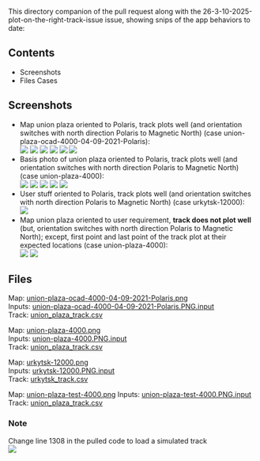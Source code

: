 This directory companion of the pull request along with the 26-3-10-2025-plot-on-the-right-track-issue issue, showing snips of the app behaviors to date: <br>
## Contents
* Screenshots
* Files Cases

## Screenshots
* Map union plaza oriented to Polaris, track plots well (and orientation switches with north direction Polaris to Magnetic North) (case union-plaza-ocad-4000-04-09-2021-Polaris): <br>
![](https://github.com/Frederic-jyrg/ouitoo/blob/main/Pull%20status%2026-3-10-2025-plot-on-the-right-track-issue/Screenshot%202025-03-15%20100934.png)
![](https://github.com/Frederic-jyrg/ouitoo/blob/main/Pull%20status%2026-3-10-2025-plot-on-the-right-track-issue/Screenshot%202025-03-15%20101014.png)
![](https://github.com/Frederic-jyrg/ouitoo/blob/main/Pull%20status%2026-3-10-2025-plot-on-the-right-track-issue/Screenshot%202025-03-15%20101034.png)
![](https://github.com/Frederic-jyrg/ouitoo/blob/main/Pull%20status%2026-3-10-2025-plot-on-the-right-track-issue/Screenshot%202025-03-15%20101045.png)
![](https://github.com/Frederic-jyrg/ouitoo/blob/main/Pull%20status%2026-3-10-2025-plot-on-the-right-track-issue/Screenshot%202025-03-15%20101109.png)
![](https://github.com/Frederic-jyrg/ouitoo/blob/main/Pull%20status%2026-3-10-2025-plot-on-the-right-track-issue/Screenshot%202025-03-15%20101122.png) <br>
* Basis photo of union plaza oriented to Polaris, track plots well (and orientation switches with north direction Polaris to Magnetic North) (case union-plaza-4000): <br>
![](https://github.com/Frederic-jyrg/ouitoo/blob/main/Pull%20status%2026-3-10-2025-plot-on-the-right-track-issue/Screenshot%202025-03-15%20101338.png)
![](https://github.com/Frederic-jyrg/ouitoo/blob/main/Pull%20status%2026-3-10-2025-plot-on-the-right-track-issue/Screenshot%202025-03-15%20101405.png)
![](https://github.com/Frederic-jyrg/ouitoo/blob/main/Pull%20status%2026-3-10-2025-plot-on-the-right-track-issue/Screenshot%202025-03-15%20101504.png)
![](https://github.com/Frederic-jyrg/ouitoo/blob/main/Pull%20status%2026-3-10-2025-plot-on-the-right-track-issue/Screenshot%202025-03-15%20101521.png)
![](https://github.com/Frederic-jyrg/ouitoo/blob/main/Pull%20status%2026-3-10-2025-plot-on-the-right-track-issue/Screenshot%202025-03-15%20101532.png) <br>
* User stuff oriented to Polaris, track plots well (and orientation switches with north direction Polaris to Magnetic North) (case urkytsk-12000): <br>
![](https://github.com/Frederic-jyrg/ouitoo/blob/main/Pull%20status%2026-3-10-2025-plot-on-the-right-track-issue/Screenshot%202025-03-15%20101711.png) <br>
* Map union plaza oriented to user requirement, **track does not plot well** (but, orientation switches with north direction Polaris to Magnetic North); except, first point and last point of the track plot at their expected locations (case union-plaza-4000): <br>
![](https://github.com/Frederic-jyrg/ouitoo/blob/main/Pull%20status%2026-3-10-2025-plot-on-the-right-track-issue/Screenshot%202025-03-15%20100711.png)
![](https://github.com/Frederic-jyrg/ouitoo/blob/main/Pull%20status%2026-3-10-2025-plot-on-the-right-track-issue/Screenshot%202025-03-15%20100729.png) <br>

## Files

Map: [union-plaza-ocad-4000-04-09-2021-Polaris.png](https://github.com/Frederic-jyrg/ouitoo/blob/main/Pull%20status%2026-3-10-2025-plot-on-the-right-track-issue/union-plaza-ocad-4000-04-09-2021-Polaris.png) <br>
Inputs: [union-plaza-ocad-4000-04-09-2021-Polaris.PNG.input](https://github.com/Frederic-jyrg/ouitoo/blob/main/Pull%20status%2026-3-10-2025-plot-on-the-right-track-issue/union-plaza-ocad-4000-04-09-2021-Polaris.PNG.input) <br>
Track: [union_plaza_track.csv](https://github.com/Frederic-jyrg/ouitoo/blob/main/Pull%20status%2026-3-10-2025-plot-on-the-right-track-issue/union_plaza_track.csv) <br>

Map: [union-plaza-4000.png](https://github.com/Frederic-jyrg/ouitoo/blob/main/Pull%20status%2026-3-10-2025-plot-on-the-right-track-issue/union-plaza-4000.png) <br>
Inputs: [union-plaza-4000.PNG.input](https://github.com/Frederic-jyrg/ouitoo/blob/main/Pull%20status%2026-3-10-2025-plot-on-the-right-track-issue/union-plaza-4000.PNG.input) <br>
Track: [union_plaza_track.csv](https://github.com/Frederic-jyrg/ouitoo/blob/main/Pull%20status%2026-3-10-2025-plot-on-the-right-track-issue/union_plaza_track.csv) <br>

Map: [urkytsk-12000.png](https://github.com/Frederic-jyrg/ouitoo/blob/main/Pull%20status%2026-3-10-2025-plot-on-the-right-track-issue/urkytsk-12000.png) <br>
Inputs: [urkytsk-12000.PNG.input](https://github.com/Frederic-jyrg/ouitoo/blob/main/Pull%20status%2026-3-10-2025-plot-on-the-right-track-issue/urkytsk-12000.PNG.input) <br>
Track: [urkytsk_track.csv](https://github.com/Frederic-jyrg/ouitoo/blob/main/Pull%20status%2026-3-10-2025-plot-on-the-right-track-issue/urkytsk_track.csv) <br>

Map: [union-plaza-test-4000.png](https://github.com/Frederic-jyrg/ouitoo/blob/main/Pull%20status%2026-3-10-2025-plot-on-the-right-track-issue/union-plaza-test-4000.png)
Inputs: [union-plaza-test-4000.PNG.input](https://github.com/Frederic-jyrg/ouitoo/blob/main/Pull%20status%2026-3-10-2025-plot-on-the-right-track-issue/union-plaza-test-4000.PNG.input)
Track: [union_plaza_track.csv](https://github.com/Frederic-jyrg/ouitoo/blob/main/Pull%20status%2026-3-10-2025-plot-on-the-right-track-issue/union_plaza_track.csv) <br>


### Note
Change line 1308 in the pulled code to load a simulated track <br> 
![](https://github.com/Frederic-jyrg/ouitoo/blob/main/Pull%20status%2026-3-10-2025-plot-on-the-right-track-issue/Screenshot%202025-03-15%20101837.png) <br>

